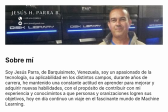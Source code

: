 <h1 align="center">
    <img src="img\BannerLinkedinPersonal.png" />
</h1>

<h2>Sobre mí</h2>
<p>Soy Jesús Parra, de Barquisimeto, Venezuela, soy un apasionado de la tecnología, su aplicabilidad en los distintos campos, durante años de carrera, he mantenido una constante actitud en aprender para mejorar y adquirir nuevas habilidades, con el propósito de contribuir con mi experiencia y conocimintos a que personas y oranizaciones logren sus objetivos, hoy en día continuo un viaje en el fascinante mundo de Machine Learning.</p>


